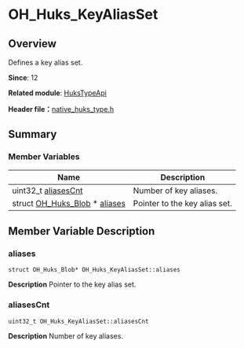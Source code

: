 # OH_Huks_KeyAliasSet


## Overview

Defines a key alias set.

**Since**: 12

**Related module**: [HuksTypeApi](_huks_type_api.md)

**Header file：**[native_huks_type.h](native__huks__type_8h.md)


## Summary


### Member Variables

| Name| Description| 
| -------- | -------- |
| uint32_t [aliasesCnt](#aliasescnt) | Number of key aliases. | 
| struct [OH_Huks_Blob](_o_h___huks___blob.md) \* [aliases](#aliases) | Pointer to the key alias set. | 


## Member Variable Description


### aliases

```
struct OH_Huks_Blob* OH_Huks_KeyAliasSet::aliases
```
**Description**
Pointer to the key alias set.


### aliasesCnt

```
uint32_t OH_Huks_KeyAliasSet::aliasesCnt
```
**Description**
Number of key aliases.
